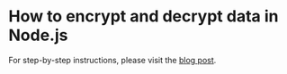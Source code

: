 # How to encrypt and decrypt data in Node.js

For step-by-step instructions, please visit the [blog post](https://attacomsian.com/blog/nodejs-encrypt-decrypt-data).
